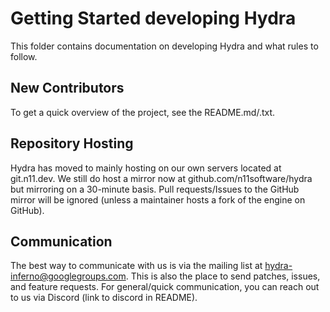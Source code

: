 # Getting Started developing Hydra
This folder contains documentation on developing Hydra and
what rules to follow.

## New Contributors
To get a quick overview of the project, see the README.md/.txt.

## Repository Hosting
Hydra has moved to mainly hosting on our own servers located
at git.n11.dev. We still do host a mirror now at 
github.com/n11software/hydra but mirroring on a 30-minute basis.
Pull requests/Issues to the GitHub mirror will be ignored (unless a 
maintainer hosts a fork of the engine on GitHub).

## Communication
The best way to communicate with us is via the mailing list at
[hydra-inferno@googlegroups.com](mailto:hydra-inferno@googlegroups.com). This is also the place to send patches,
issues, and feature requests. For general/quick communication, you can
reach out to us via Discord (link to discord in README).
